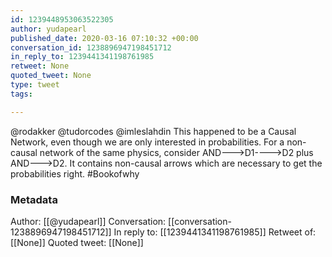 ```yaml
---
id: 1239448953063522305
author: yudapearl
published_date: 2020-03-16 07:10:32 +00:00
conversation_id: 1238896947198451712
in_reply_to: 1239441341198761985
retweet: None
quoted_tweet: None
type: tweet
tags:

---
```


@rodakker @tudorcodes @imleslahdin This happened to be a Causal Network, even though we are only interested in probabilities. For a non-causal network of the same physics, consider AND---&gt;D1----&gt;D2 plus
AND---&gt;D2. It contains non-causal arrows which are necessary to get the probabilities right. #Bookofwhy

### Metadata

Author: [[@yudapearl]]
Conversation: [[conversation-1238896947198451712]]
In reply to: [[1239441341198761985]]
Retweet of: [[None]]
Quoted tweet: [[None]]
